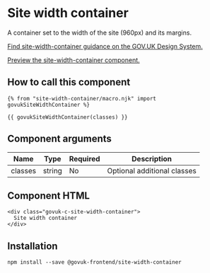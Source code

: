 


<h1 class="govuk-u-heading-36">
Site width container
</h1>

<p class="govuk-u-core-24">
  A container set to the width of the site (960px) and its margins.
</p>

<p class="govuk-u-copy-19">
  <a href="http://www.linktodesignsystem.com/site-width-container">Find site-width-container guidance on the GOV.UK Design System.</a>
</p>


<p class="govuk-u-copy-19">
<a href="http://govuk-frontend-review.herokuapp.com/components/site-width-container/preview">Preview the site-width-container component.
</a>
</p>

  <h2 class="govuk-u-heading-24">How to call this component</h2>

  <pre><code>{% from &quot;site-width-container/macro.njk&quot; import govukSiteWidthContainer %}

{{ govukSiteWidthContainer(classes) }}
</code></pre>

<h2 class="govuk-u-heading-24">Component arguments</h2>

<div>

<!-- TODO: Use the table macro here and pass it component argument data -->

| Name          | Type    | Required  | Description
|---            |---      |---        |---
| classes       | string  | No        | Optional additional classes

</div>

<h2 class="govuk-u-heading-24">Component HTML</h2>
<pre><code>&lt;div class=&quot;govuk-c-site-width-container&quot;&gt;
  Site width container
&lt;/div&gt;
</code></pre>

<h2 class="govuk-u-heading-24">Installation</h2>
<pre><code>npm install --save @govuk-frontend/site-width-container</code></pre>


